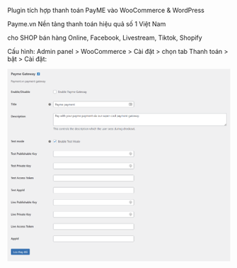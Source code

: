 Plugin tích hợp thanh toán PayME vào WooCommerce & WordPress

Payme.vn Nền tảng thanh toán hiệu quả số 1 Việt Nam

cho SHOP bán hàng Online, Facebook, Livestream, Tiktok, Shopify

Cấu hình:
Admin panel > WooCommerce > Cài đặt > chọn tab Thanh toán > bật > Cài đặt:

![Payment cấu hình](https://github.com/davidduong90/payme/blob/master/media/payme.png)
